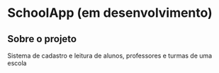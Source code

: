 # SchoolApp (em desenvolvimento)

## Sobre o projeto

Sistema de cadastro e leitura de alunos, professores e turmas de uma escola
